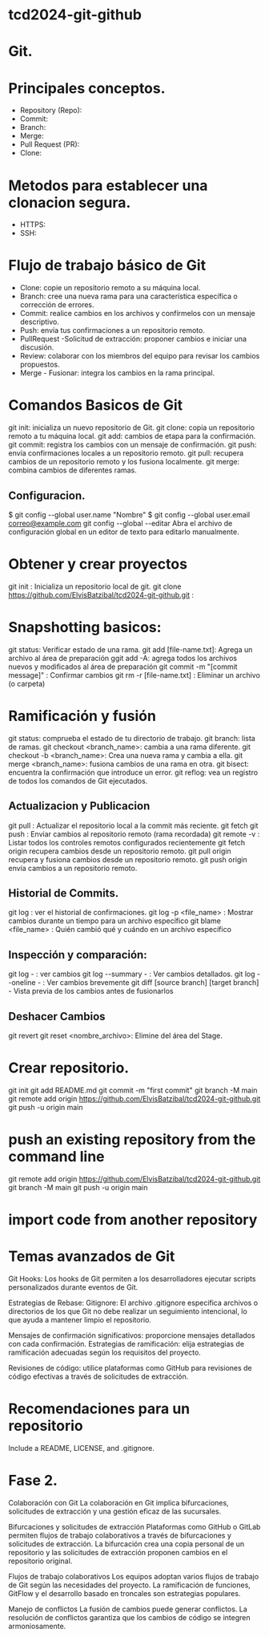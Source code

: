# tcd2024-git-github

# Git. 

# Principales conceptos. 

- Repository (Repo):
- Commit:
- Branch:
- Merge: 
- Pull Request (PR):
- Clone: 

# Metodos para establecer una clonacion segura. 
- HTTPS:
- SSH: 

# Flujo de trabajo básico de Git

- Clone: copie un repositorio remoto a su máquina local.
- Branch: cree una nueva rama para una característica específica o corrección de errores.
- Commit: realice cambios en los archivos y confírmelos con un mensaje descriptivo.
- Push: envía tus confirmaciones a un repositorio remoto.
- PullRequest -Solicitud de extracción: proponer cambios e iniciar una discusión.
- Review: colaborar con los miembros del equipo para revisar los cambios propuestos.
- Merge - Fusionar: integra los cambios en la rama principal.

# Comandos Basicos de Git
git init: inicializa un nuevo repositorio de Git.
git clone: copia un repositorio remoto a tu máquina local.
git add: cambios de etapa para la confirmación.
git commit: registra los cambios con un mensaje de confirmación.
git push: envía confirmaciones locales a un repositorio remoto.
git pull: recupera cambios de un repositorio remoto y los fusiona localmente.
git merge: combina cambios de diferentes ramas.

## Configuracion. 

$ git config --global user.name "Nombre"
$ git config --global user.email correo@example.com
git config --global --editar
Abra el archivo de configuración global en un editor de texto para editarlo manualmente.


# Obtener y crear proyectos

git init : Inicializa un repositorio local de git. 
git clone https://github.com/ElvisBatzibal/tcd2024-git-github.git : 




# Snapshotting basicos:
git status:  Verificar estado de una rama.
git add [file-name.txt]:  Agrega un archivo al área de preparación
ggit add -A: agrega todos los archivos nuevos y modificados al área de preparación
git commit -m "[commit message]" : Confirmar cambios
git rm -r [file-name.txt] :  Eliminar un archivo (o carpeta)


# Ramificación y fusión
git status: comprueba el estado de tu directorio de trabajo.
git branch: lista de ramas.
git checkout <branch_name>: cambia a una rama diferente.
git checkout -b <branch_name>: Crea una nueva rama y cambia a ella.
git merge <branch_name>: fusiona cambios de una rama en otra.
git bisect: encuentra la confirmación que introduce un error.
git reflog: vea un registro de todos los comandos de Git ejecutados.

## Actualizacion y Publicacion
git pull : Actualizar el repositorio local a la commit más reciente.
git fetch 
git push : Enviar cambios al repositorio remoto (rama recordada)
git remote -v : Listar todos los controles remotos configurados recientemente
git fetch origin <branchname> recupera cambios desde un repositorio remoto.
git pull origin <branchname> recupera y fusiona cambios desde un repositorio remoto.
git push origin <branchname>  envía cambios a un repositorio remoto.

## Historial de Commits. 
git log  : ver el historial de confirmaciones.
git log -p <file_name> : Mostrar cambios durante un tiempo para un archivo específico
git blame <file_name> : Quién cambió qué y cuándo en un archivo específico

## Inspección y comparación:
git log - : ver cambios
git log --summary - : Ver cambios detallados. 
git log --oneline - : Ver cambios brevemente
git diff [source branch] [target branch] - Vista previa de los cambios antes de fusionarlos

## Deshacer Cambios
git revert <commit>
git reset <nombre_archivo>: Elimine <archivo> del área del Stage.


# Crear repositorio. 

git init
git add README.md
git commit -m "first commit"
git branch -M main
git remote add origin https://github.com/ElvisBatzibal/tcd2024-git-github.git
git push -u origin main

# push an existing repository from the command line

git remote add origin https://github.com/ElvisBatzibal/tcd2024-git-github.git
git branch -M main
git push -u origin main

# import code from another repository



# Temas avanzados de Git
 
Git Hooks: Los hooks de Git permiten a los desarrolladores ejecutar scripts personalizados durante eventos de Git.

Estrategias de Rebase:
Gitignore: El archivo .gitignore especifica archivos o directorios de los que Git no debe realizar un seguimiento intencional, lo que ayuda a mantener limpio el repositorio.

Mensajes de confirmación significativos: proporcione mensajes detallados con cada confirmación.
Estrategias de ramificación: elija estrategias de ramificación adecuadas según los requisitos del proyecto.

Revisiones de código: utilice plataformas como GitHub para revisiones de código efectivas a través de solicitudes de extracción.

# Recomendaciones para un repositorio
Include a 
README, 
LICENSE, and 
.gitignore.

# Fase 2. 
Colaboración con Git
La colaboración en Git implica bifurcaciones, solicitudes de extracción y una gestión eficaz de las sucursales.

Bifurcaciones y solicitudes de extracción
Plataformas como GitHub o GitLab permiten flujos de trabajo colaborativos a través de bifurcaciones y solicitudes de extracción. La bifurcación crea una copia personal de un repositorio y las solicitudes de extracción proponen cambios en el repositorio original.

Flujos de trabajo colaborativos
Los equipos adoptan varios flujos de trabajo de Git según las necesidades del proyecto. La ramificación de funciones, GitFlow y el desarrollo basado en troncales son estrategias populares.

Manejo de conflictos
La fusión de cambios puede generar conflictos. La resolución de conflictos garantiza que los cambios de código se integren armoniosamente.